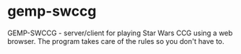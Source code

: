 # gemp-swccg
GEMP-SWCCG - server/client for playing Star Wars CCG using a web browser. The program takes care of the rules so you don't have to.
